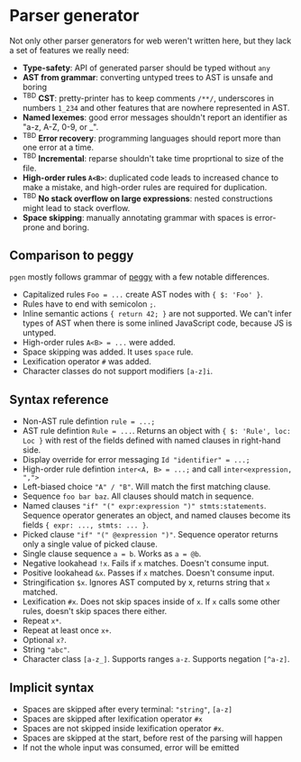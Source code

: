 # Parser generator

Not only other parser generators for web weren't written here, but they lack a set of features we really need:

- **Type-safety**: API of generated parser should be typed without `any`
- **AST from grammar**: converting untyped trees to AST is unsafe and boring
- <sup>TBD</sup> **CST**: pretty-printer has to keep comments `/**/`, underscores in numbers `1_234` and other features that are nowhere represented in AST.
- **Named lexemes**: good error messages shouldn't report an identifier as "a-z, A-Z, 0-9, or _".
- <sup>TBD</sup> **Error recovery**: programming languages should report more than one error at a time.
- <sup>TBD</sup> **Incremental**: reparse shouldn't take time proprtional to size of the file.
- **High-order rules `A<B>`**: duplicated code leads to increased chance to make a mistake, and high-order rules are required for duplication.
- <sup>TBD</sup> **No stack overflow on large expressions**: nested constructions might lead to stack overflow. 
- **Space skipping**: manually annotating grammar with spaces is error-prone and boring.

## Comparison to peggy

`pgen` mostly follows grammar of [peggy](https://peggyjs.org/documentation.html#grammar-syntax-and-semantics) with a few notable differences.

- Capitalized rules `Foo = ...` create AST nodes with `{ $: 'Foo' }`.
- Rules have to end with semicolon `;`.
- Inline semantic actions `{ return 42; }` are not supported. We can't infer types of AST when there is some inlined JavaScript code, because JS is untyped.
- High-order rules `A<B> = ...` were added.
- Space skipping was added. It uses `space` rule.
- Lexification operator `#` was added.
- Character classes do not support modifiers `[a-z]i`.

## Syntax reference

- Non-AST rule defintion `rule = ...;`
- AST rule defintion `Rule = ...`. Returns an object with `{ $: 'Rule', loc: Loc }` with rest of the fields defined with named clauses in right-hand side.
- Display override for error messaging `Id "identifier" = ...;`
- High-order rule defintion `inter<A, B> = ...;` and call `inter<expression, ",">`
- Left-biased choice `"A" / "B"`. Will match the first matching clause.
- Sequence `foo bar baz`. All clauses should match in sequence.
- Named clauses `"if" "(" expr:expression ")" stmts:statements`. Sequence operator generates an object, and named clauses become its fields `{ expr: ..., stmts: ... }`.
- Picked clause `"if" "(" @expression ")"`. Sequence operator returns only a single value of picked clause.
- Single clause sequence `a = b`. Works as `a = @b`.
- Negative lookahead `!x`. Fails if `x` matches. Doesn't consume input.
- Positive lookahead `&x`. Passes if `x` matches. Doesn't consume input.
- Stringification `$x`. Ignores AST computed by x, returns string that `x` matched.
- Lexification `#x`. Does not skip spaces inside of `x`. If `x` calls some other rules, doesn't skip spaces there either.
- Repeat `x*`.
- Repeat at least once `x+`.
- Optional `x?`.
- String `"abc"`.
- Character class `[a-z_]`. Supports ranges `a-z`. Supports negation `[^a-z]`.

## Implicit syntax

- Spaces are skipped after every terminal: `"string"`, `[a-z]`
- Spaces are skipped after lexification operator `#x`
- Spaces are not skipped inside lexification operator `#x`.
- Spaces are skipped at the start, before rest of the parsing will happen
- If not the whole input was consumed, error will be emitted
